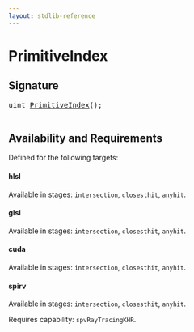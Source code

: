 ```yaml
---
layout: stdlib-reference
---
```


# PrimitiveIndex

## Signature 

<pre>
<span class="code_keyword">uint</span> <a href="/stdlib-reference/global-decls/PrimitiveIndex">PrimitiveIndex</a>();

</pre>

## Availability and Requirements

Defined for the following targets:

#### hlsl
Available in stages: `intersection`, `closesthit`, `anyhit`.

#### glsl
Available in stages: `intersection`, `closesthit`, `anyhit`.

#### cuda
Available in stages: `intersection`, `closesthit`, `anyhit`.

#### spirv
Available in stages: `intersection`, `closesthit`, `anyhit`.

Requires capability: `spvRayTracingKHR`.



